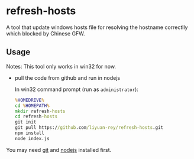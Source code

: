 # refresh-hosts
A tool that update windows hosts file for resolving the hostname correctlly which blocked by Chinese GFW.

## Usage

Notes:
This tool only works in win32 for now.

* pull the code from github and run in nodejs
  
  In win32 command prompt (run as `administrator`):
  ```cmd
  %HOMEDRIVE%
  cd %HOMEPATH%
  mkdir refresh-hosts
  cd refresh-hosts
  git init
  git pull https://github.com/liyuan-rey/refresh-hosts.git
  npm install
  node index.js
  ```

You may need [git](https://git-for-windows.github.io/) and [nodejs](https://nodejs.org/) installed first.